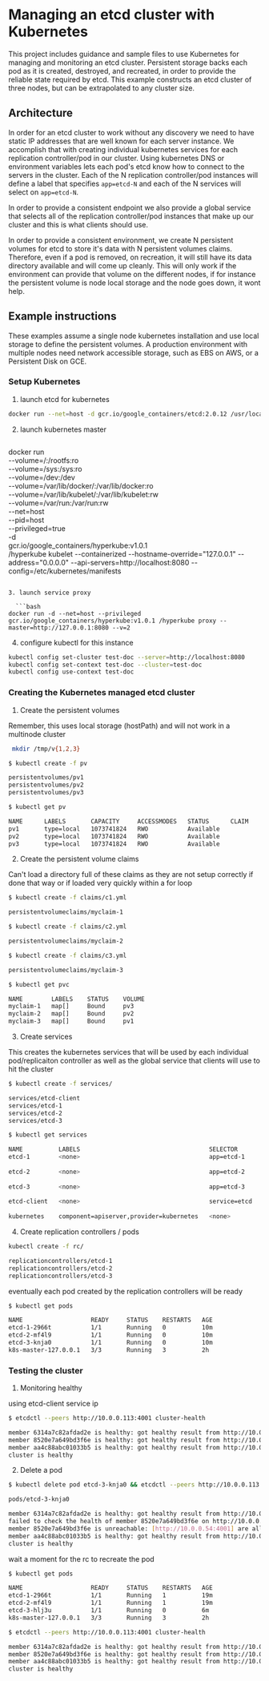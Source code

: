 # Managing an etcd cluster with Kubernetes

This project includes guidance and sample files to use Kubernetes for managing and monitoring an etcd cluster. Persistent storage backs each pod as it is created, destroyed, and recreated, in order to provide the reliable state required by etcd. This example constructs an etcd cluster of three nodes, but can be extrapolated to any cluster size.

## Architecture

In order for an etcd cluster to work without any discovery we need to have static IP addresses that are well known for each server instance.  We accomplish that with creating individual kubernetes services for each replication controller/pod in our cluster.  Using kubernetes DNS or environment variables lets each pod's etcd know how to connect to the servers in the cluster.  Each of the N replication controller/pod instances will define a label that specifies `app=etcd-N` and each of the N services will select on `app=etcd-N`.

In order to provide a consistent endpoint we also provide a global service that selects all of the replication controller/pod instances that make up our cluster and this is what clients should use.

In order to provide a consistent environment, we create N persistent volumes for etcd to store it's data with N persistent volumes claims.  Therefore, even if a pod is removed, on recreation, it will still have its data directory available and will come up cleanly.  This will only work if the environment can provide that volume on the different nodes, if for instance the persistent volume is node local storage and the node goes down, it wont help.

## Example instructions

These examples assume a single node kubernetes installation and use local storage to define the persistent volumes.  A production environment with multiple nodes need network accessible storage, such as EBS on AWS, or a Persistent Disk on GCE.

### Setup Kubernetes

1. launch etcd for kubernetes

  ```bash
docker run --net=host -d gcr.io/google_containers/etcd:2.0.12 /usr/local/bin/etcd --addr=127.0.0.1:4001 --bind-addr=0.0.0.0:4001 --data-dir=/var/etcd/data
  ```

2. launch kubernetes master

   ```bash
docker run \
    --volume=/:/rootfs:ro \
    --volume=/sys:/sys:ro \
    --volume=/dev:/dev \
    --volume=/var/lib/docker/:/var/lib/docker:ro \
    --volume=/var/lib/kubelet/:/var/lib/kubelet:rw \
    --volume=/var/run:/var/run:rw \
    --net=host \
    --pid=host \
    --privileged=true \
    -d \
    gcr.io/google_containers/hyperkube:v1.0.1 \
    /hyperkube kubelet --containerized --hostname-override="127.0.0.1" --address="0.0.0.0" --api-servers=http://localhost:8080 --config=/etc/kubernetes/manifests
```

3. launch service proxy

  ```bash
docker run -d --net=host --privileged gcr.io/google_containers/hyperkube:v1.0.1 /hyperkube proxy --master=http://127.0.0.1:8080 --v=2
```

4. configure kubectl for this instance

  ```bash
kubectl config set-cluster test-doc --server=http://localhost:8080
kubectl config set-context test-doc --cluster=test-doc
kubectl config use-context test-doc
```

### Creating the Kubernetes managed etcd cluster

1. Create the persistent volumes

 Remember, this uses local storage (hostPath) and will not work in a multinode cluster

 ```bash
  mkdir /tmp/v{1,2,3}
```

 ```bash
 $ kubectl create -f pv

 persistentvolumes/pv1
 persistentvolumes/pv2
 persistentvolumes/pv3
 ```

 ```bash
 $ kubectl get pv

 NAME      LABELS       CAPACITY     ACCESSMODES   STATUS      CLAIM     REASON
 pv1       type=local   1073741824   RWO           Available             
 pv2       type=local   1073741824   RWO           Available             
 pv3       type=local   1073741824   RWO           Available
 ```

2. Create the persistent volume claims

 Can't load a directory full of these claims as they are not setup correctly if done that way or if loaded very quickly within a for loop

 ```bash
 $ kubectl create -f claims/c1.yml

 persistentvolumeclaims/myclaim-1
 ```

 ```bash
 $ kubectl create -f claims/c2.yml

 persistentvolumeclaims/myclaim-2
 ```

 ```bash
 $ kubectl create -f claims/c3.yml

 persistentvolumeclaims/myclaim-3
 ```

 ```bash
 $ kubectl get pvc

 NAME        LABELS    STATUS    VOLUME
 myclaim-1   map[]     Bound     pv3
 myclaim-2   map[]     Bound     pv2
 myclaim-3   map[]     Bound     pv1
 ```

3. Create services

 This creates the kubernetes services that will be used by each individual pod/replicaiton controller as well as the global service that clients will use to hit the cluster

 ```bash
 $ kubectl create -f services/

 services/etcd-client
 services/etcd-1
 services/etcd-2
 services/etcd-3
 ```
 ```bash
 $ kubectl get services

 NAME          LABELS                                    SELECTOR       IP(S)        PORT(S)
 etcd-1        <none>                                    app=etcd-1     10.0.0.192   7001/TCP
                                                                                    4001/TCP
 etcd-2        <none>                                    app=etcd-2     10.0.0.237   7001/TCP
                                                                                    4001/TCP
 etcd-3        <none>                                    app=etcd-3     10.0.0.54    7001/TCP
                                                                                    4001/TCP
 etcd-client   <none>                                    service=etcd   10.0.0.113   7001/TCP
                                                                                    4001/TCP
 kubernetes    component=apiserver,provider=kubernetes   <none>         10.0.0.1     443/TCP
 ```

4. Create replication controllers / pods

 ```bash
 kubectl create -f rc/

 replicationcontrollers/etcd-1
 replicationcontrollers/etcd-2
 replicationcontrollers/etcd-3
 ```

 eventually each pod created by the replication controllers will be ready

 ```bash
 $ kubectl get pods

 NAME                   READY     STATUS    RESTARTS   AGE
 etcd-1-2966t           1/1       Running   0          10m
 etcd-2-mf4l9           1/1       Running   0          10m
 etcd-3-knja0           1/1       Running   0          10m
 k8s-master-127.0.0.1   3/3       Running   3          2h
 ```

### Testing the cluster

1. Monitoring healthy

 using etcd-client service ip

 ```bash
 $ etcdctl --peers http://10.0.0.113:4001 cluster-health

 member 6314a7c82afdad2e is healthy: got healthy result from http://10.0.0.192:4001
 member 8520e7a649bd3f6e is healthy: got healthy result from http://10.0.0.54:4001
 member aa4c88abc01033b5 is healthy: got healthy result from http://10.0.0.237:4001
 cluster is healthy
 ```

2. Delete a pod

 ```bash
 $ kubectl delete pod etcd-3-knja0 && etcdctl --peers http://10.0.0.113:4001 cluster-health

 pods/etcd-3-knja0

 member 6314a7c82afdad2e is healthy: got healthy result from http://10.0.0.192:4001
 failed to check the health of member 8520e7a649bd3f6e on http://10.0.0.54:4001: Get http://10.0.0.54:4001/health: read tcp 10.7.3.187:60956->10.0.0.54:4001: read: connection reset by peer
 member 8520e7a649bd3f6e is unreachable: [http://10.0.0.54:4001] are all unreachable
 member aa4c88abc01033b5 is healthy: got healthy result from http://10.0.0.237:4001
 cluster is healthy
 ```

 wait a moment for the rc to recreate the pod

 ```bash
 $ kubectl get pods

 NAME                   READY     STATUS    RESTARTS   AGE
 etcd-1-2966t           1/1       Running   1          19m
 etcd-2-mf4l9           1/1       Running   1          19m
 etcd-3-hlj3u           1/1       Running   0          6m
 k8s-master-127.0.0.1   3/3       Running   3          2h
 ```

 ```bash
 $ etcdctl --peers http://10.0.0.113:4001 cluster-health

 member 6314a7c82afdad2e is healthy: got healthy result from http://10.0.0.192:4001
 member 8520e7a649bd3f6e is healthy: got healthy result from http://10.0.0.54:4001
 member aa4c88abc01033b5 is healthy: got healthy result from http://10.0.0.237:4001
 cluster is healthy
 ```
